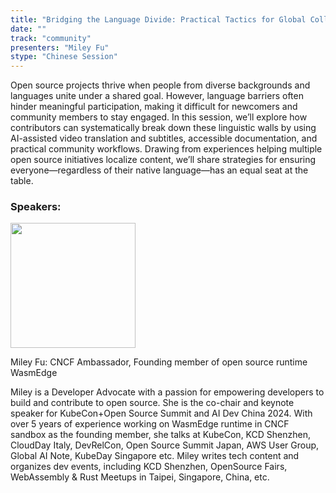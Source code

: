 ```yaml
---
title: "Bridging the Language Divide: Practical Tactics for Global Collaboration in Open Source"
date: ""
track: "community"
presenters: "Miley Fu"
stype: "Chinese Session"
---
```


Open source projects thrive when people from diverse backgrounds and languages unite under a shared goal. However, language barriers often hinder meaningful participation, making it difficult for newcomers and community members to stay engaged. In this session, we’ll explore how contributors can systematically break down these linguistic walls by using AI-assisted video translation and subtitles, accessible documentation, and practical community workflows. Drawing from experiences helping multiple open source initiatives localize content, we’ll share strategies for ensuring everyone—regardless of their native language—has an equal seat at the table.

### Speakers:


<img src="https://sessionize.com/image/89e3-400o400o1-aEenhyjXuvVhxsBLwPP3Br.jpg" width="200" /><br/>

Miley Fu: CNCF Ambassador, Founding member of open source runtime WasmEdge

Miley is a Developer Advocate with a passion for empowering developers to build and contribute to open source. She is the co-chair and keynote speaker for KubeCon+Open Source Summit and AI Dev China 2024. With over 5 years of experience working on WasmEdge runtime in CNCF sandbox as the founding member, she talks at KubeCon, KCD Shenzhen, CloudDay Italy, DevRelCon, Open Source Summit Japan, AWS User Group, Global AI Note, KubeDay Singapore etc. Miley writes tech content and organizes dev events, including KCD Shenzhen, OpenSource Fairs, WebAssembly & Rust Meetups in Taipei, Singapore, China, etc.

